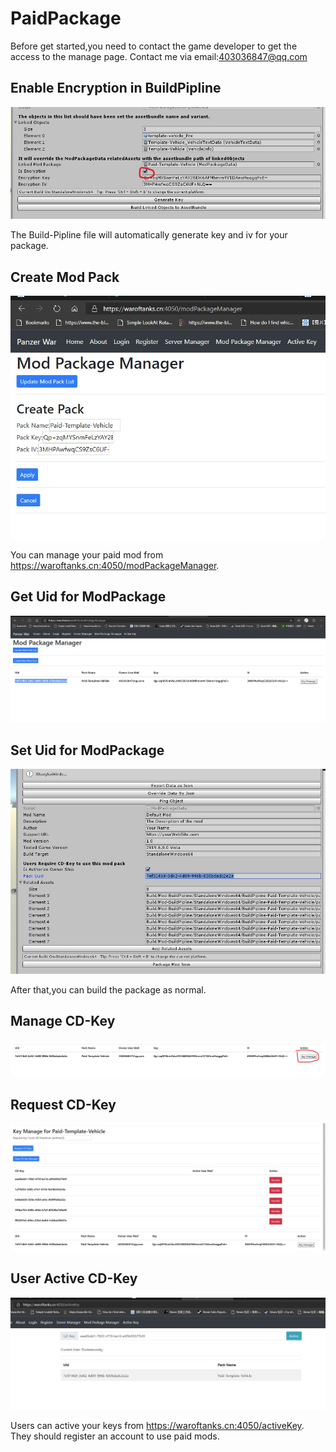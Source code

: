 # PaidPackage

Before get started,you need to contact the game developer to get the access to the manage page.
Contact me via email:403036847@qq.com

## Enable Encryption in BuildPipline

![BuildPipline](Paid-BuildPipline.jpg)

The Build-Pipline file will automatically generate key and iv for your package.

## Create Mod Pack

![Create-Mod-Pack](Create-Mod-Pack.jpg)

You can manage your paid mod from <https://waroftanks.cn:4050/modPackageManager>.

## Get Uid for ModPackage

![Get-Uid](Get-Uid.jpg)

## Set Uid for ModPackage

![Set-Uid](Set-Uid.jpg)

After that,you can build the package as normal.

## Manage CD-Key

![KeyManager](KeyManager.jpg)

## Request CD-Key

![RequestKey](RequestKey.jpg)

## User Active CD-Key

![User-ActiveKey](User-ActiveKey.jpg)

Users can active your keys from <https://waroftanks.cn:4050/activeKey>. They should register an account to use paid mods.

